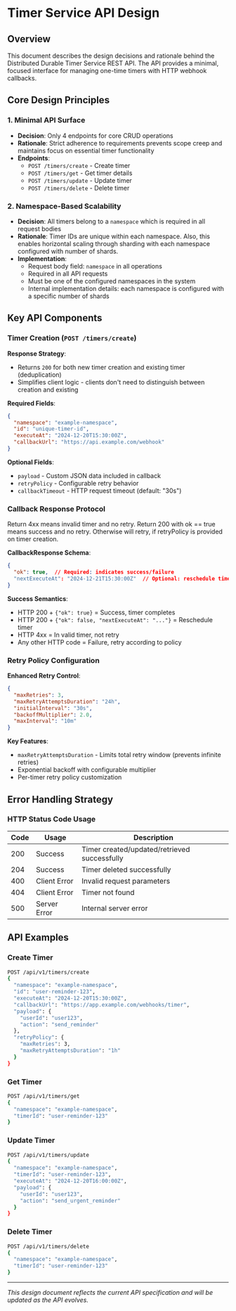# Timer Service API Design

## Overview

This document describes the design decisions and rationale behind the Distributed Durable Timer Service REST API. The API provides a minimal, focused interface for managing one-time timers with HTTP webhook callbacks.

## Core Design Principles

### 1. Minimal API Surface
- **Decision**: Only 4 endpoints for core CRUD operations
- **Rationale**: Strict adherence to requirements prevents scope creep and maintains focus on essential timer functionality
- **Endpoints**:
  - `POST /timers/create` - Create timer
  - `POST /timers/get` - Get timer details  
  - `POST /timers/update` - Update timer
  - `POST /timers/delete` - Delete timer

### 2. Namespace-Based Scalability
- **Decision**: All timers belong to a `namespace` which is required in all request bodies
- **Rationale**: Timer IDs are unique within each namespace. Also, this enables horizontal scaling through sharding with each namespace configured with number of shards.
- **Implementation**:
  - Request body field: `namespace` in all operations
  - Required in all API requests
  - Must be one of the configured namespaces in the system
  - Internal implementation details: each namespace is configured with a specific number of shards



## Key API Components

### Timer Creation (`POST /timers/create`)

**Response Strategy**:
- Returns `200` for both new timer creation and existing timer (deduplication)
- Simplifies client logic - clients don't need to distinguish between creation and existing

**Required Fields**:
```json
{
  "namespace": "example-namespace",
  "id": "unique-timer-id",
  "executeAt": "2024-12-20T15:30:00Z",
  "callbackUrl": "https://api.example.com/webhook"
}
```

**Optional Fields**:
- `payload` - Custom JSON data included in callback
- `retryPolicy` - Configurable retry behavior
- `callbackTimeout` - HTTP request timeout (default: "30s")


### Callback Response Protocol

Return 4xx means invalid timer and no retry.
Return 200 with ok == true means success and no retry.
Otherwise will retry, if retryPolicy is provided on timer creation.

**CallbackResponse Schema**:
```json
{
  "ok": true,  // Required: indicates success/failure
  "nextExecuteAt": "2024-12-21T15:30:00Z"  // Optional: reschedule timer
}
```

**Success Semantics**:
- HTTP 200 + `{"ok": true}` = Success, timer completes
- HTTP 200 + `{"ok": false, "nextExecuteAt": "..."}` = Reschedule timer
- HTTP 4xx = In valid timer, not retry
- Any other HTTP code = Failure, retry according to policy



### Retry Policy Configuration

**Enhanced Retry Control**:
```json
{
  "maxRetries": 3,
  "maxRetryAttemptsDuration": "24h",
  "initialInterval": "30s", 
  "backoffMultiplier": 2.0,
  "maxInterval": "10m"
}
```

**Key Features**:
- `maxRetryAttemptsDuration` - Limits total retry window (prevents infinite retries)
- Exponential backoff with configurable multiplier
- Per-timer retry policy customization



## Error Handling Strategy

### HTTP Status Code Usage

| Code | Usage | Description |
|------|--------|-------------|
| 200 | Success | Timer created/updated/retrieved successfully |
| 204 | Success | Timer deleted successfully |
| 400 | Client Error | Invalid request parameters |
| 404 | Client Error | Timer not found |
| 500 | Server Error | Internal server error |










## API Examples

### Create Timer
```bash
POST /api/v1/timers/create
{
  "namespace": "example-namespace",
  "id": "user-reminder-123",
  "executeAt": "2024-12-20T15:30:00Z",
  "callbackUrl": "https://app.example.com/webhooks/timer",
  "payload": {
    "userId": "user123",
    "action": "send_reminder"
  },
  "retryPolicy": {
    "maxRetries": 3,
    "maxRetryAttemptsDuration": "1h"
  }
}
```

### Get Timer
```bash
POST /api/v1/timers/get
{
  "namespace": "example-namespace",
  "timerId": "user-reminder-123"
}
```

### Update Timer
```bash
POST /api/v1/timers/update
{
  "namespace": "example-namespace",
  "timerId": "user-reminder-123",
  "executeAt": "2024-12-20T16:00:00Z",
  "payload": {
    "userId": "user123", 
    "action": "send_urgent_reminder"
  }
}
```

### Delete Timer
```bash
POST /api/v1/timers/delete
{
  "namespace": "example-namespace",
  "timerId": "user-reminder-123"
}
```

---

*This design document reflects the current API specification and will be updated as the API evolves.* 